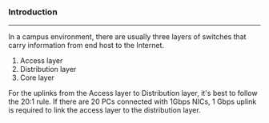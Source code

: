 ### Introduction
---
In a campus environment, there are usually three layers of switches that carry information from end host to the Internet. 
1. Access layer
2. Distribution layer
3. Core layer

For the uplinks from the Access layer to Distribution layer, it's best to follow the 20:1 rule. If there are 20 PCs connected with 1Gbps NICs, 1 Gbps uplink is required to link the access layer to the distribution layer. 


